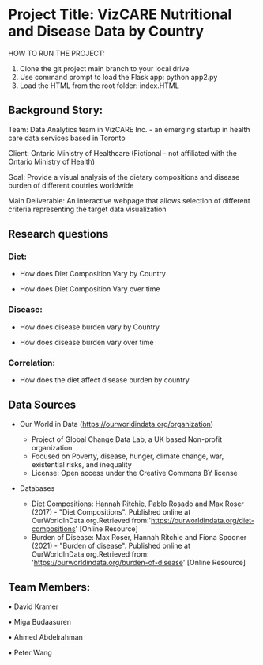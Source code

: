 # Project Title: VizCARE Nutritional and Disease Data by Country 

HOW TO RUN THE PROJECT:

1. Clone the git project main branch to your local drive
2. Use command prompt to load the Flask app: python app2.py
3. Load the HTML from the root folder: index.HTML

## Background Story: 

Team: Data Analytics team in VizCARE Inc. - an emerging startup in health care data services based in Toronto

Client: Ontario Ministry of Healthcare (Fictional - not affiliated with the Ontario Ministry of Health)

Goal: Provide a visual analysis of the dietary compositions and disease burden of different coutries worldwide

Main Deliverable: An interactive webpage that allows selection of different criteria representing the target data visualization

## Research questions

### Diet:

- How does Diet Composition Vary by Country</li>

- How does Diet Composition Vary over time</li>

### Disease:

- How does disease burden vary by Country</li>

- How does disease burden vary over time</li>

### Correlation:

- How does the diet affect disease burden by country</li>
 
##	Data Sources

- Our World in Data  (https://ourworldindata.org/organization)
  - Project of Global Change Data Lab, a UK based Non-profit organization
  - Focused on Poverty, disease, hunger, climate change, war, existential risks, and inequality
  - License: Open access under the Creative Commons BY license

- Databases
  - Diet Compositions: Hannah Ritchie, Pablo Rosado and Max Roser (2017) - "Diet Compositions". Published online at OurWorldInData.org.Retrieved from:'https://ourworldindata.org/diet-compositions' [Online Resource]
  - Burden of Disease: Max Roser, Hannah Ritchie and Fiona Spooner (2021) - "Burden of disease". Published online at OurWorldInData.org.Retrieved from: 'https://ourworldindata.org/burden-of-disease' [Online Resource]


## Team Members:

•	David Kramer

•	Miga Budaasuren

•	Ahmed Abdelrahman

•	Peter Wang
